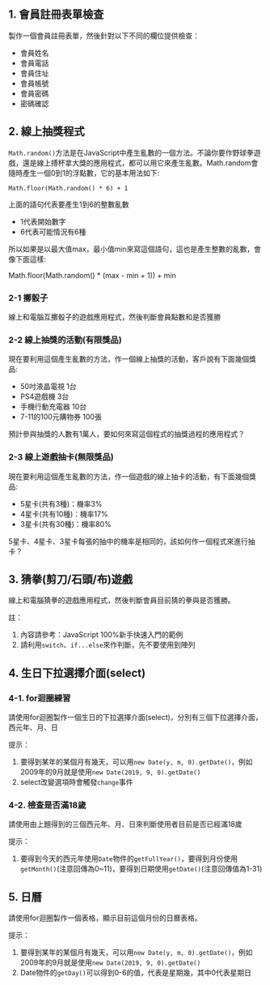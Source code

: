 ## 1. 會員註冊表單檢查

製作一個會員註冊表單，然後針對以下不同的欄位提供檢查：

- 會員姓名
- 會員電話
- 會員住址
- 會員帳號
- 會員密碼
- 密碼確認

## 2. 線上抽獎程式

`Math.random()`方法是在JavaScript中產生亂數的一個方法。不論你要作野球拳遊戲，還是線上搏杯拿大獎的應用程式，都可以用它來產生亂數。Math.random會隨時產生一個0到1的浮點數，它的基本用法如下:

```
Math.floor(Math.random() * 6) + 1
```

上面的語句代表要產生1到6的整數亂數

- 1代表開始數字
- 6代表可能情況有6種

所以如果是以最大值max，最小值min來寫這個語句，這也是產生整數的亂數，會像下面這樣:

Math.floor(Math.random() * (max - min + 1)) + min

### 2-1 擲骰子

線上和電腦互擲骰子的遊戲應用程式，然後判斷會員點數和是否獲勝

### 2-2 線上抽獎的活動(有限獎品)

現在要利用這個產生亂數的方法，作一個線上抽獎的活動，客戶說有下面幾個獎品:

- 50吋液晶電視 1台
- PS4遊戲機 3台
- 手機行動充電器 10台
- 7-11的100元購物券 100張

預計參與抽獎的人數有1萬人，要如何來寫這個程式的抽獎過程的應用程式？

### 2-3 線上遊戲抽卡(無限獎品)

現在要利用這個產生亂數的方法，作一個遊戲的線上抽卡的活動，有下面幾個獎品:

- 5星卡(共有3種)：機率3%
- 4星卡(共有10種)：機率17%
- 3星卡(共有30種)：機率80%

5星卡、4星卡、3星卡每張的抽中的機率是相同的，該如何作一個程式來進行抽卡？

## 3. 猜拳(剪刀/石頭/布)遊戲

線上和電腦猜拳的遊戲應用程式，然後判斷會員目前猜的拳與是否獲勝。

註：
1. 內容請參考：JavaScript 100%新手快速入門的範例
2. 請利用`switch`、`if...else`來作判斷，先不要使用到陣列

## 4. 生日下拉選擇介面(select)

### 4-1. for迴圈練習

請使用for迴圈製作一個生日的下拉選擇介面(select)，分別有三個下拉選擇介面，西元年、月、日

提示：

1. 要得到某年的某個月有幾天，可以用`new Date(y, m, 0).getDate()`，例如2009年的9月就是使用`new Date(2019, 9, 0).getDate()`
2. select改變選項時會觸發`change`事件

### 4-2. 檢查是否滿18歲

請使用由上題得到的三個西元年、月、日來判斷使用者目前是否已經滿18歲

提示：

1. 要得到今天的西元年使用`Date`物件的`getFullYear()`，要得到月份使用`getMonth()`(注意回傳為0~11)，要得到日期使用`getDate()`(注意回傳值為1-31)

## 5. 日曆

請使用for迴圈製作一個表格，顯示目前這個月份的日曆表格。

提示：

1. 要得到某年的某個月有幾天，可以用`new Date(y, m, 0).getDate()`，例如2009年的9月就是使用`new Date(2019, 9, 0).getDate()`
2. Date物件的`getDay()`可以得到0-6的值，代表是星期幾，其中0代表星期日
